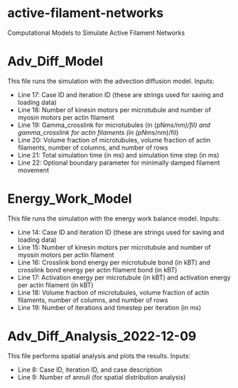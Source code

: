 # active-filament-networks
Computational Models to Simulate Active Filament Networks

# Adv_Diff_Model
This file runs the simulation with the advection diffusion model.
Inputs:
- Line 17: Case ID and iteration ID (these are strings used for saving and loading data)
- Line 18: Number of kinesin motors per microtubule and number of myosin motors per actin filament
- Line 19: Gamma_crosslink for microtubules (in (pN*ms/nm)/fil) and gamma_crosslink for actin filaments (in (pN*ms/nm)/fil)
- Line 20: Volume fraction of microtubules, volume fraction of actin filaments, number of columns, and number of rows
- Line 21: Total simulation time (in ms) and simulation time step (in ms)
- Line 22: Optional boundary parameter for minimally damped filament movement

# Energy_Work_Model
This file runs the simulation with the energy work balance model.
Inputs:
- Line 14: Case ID and iteration ID (these are strings used for saving and loading data)
- Line 15: Number of kinesin motors per microtubule and number of myosin motors per actin filament
- Line 16: Crosslink bond energy per microtubule bond (in kBT) and crosslink bond energy per actin filament bond (in kBT)
- Line 17: Activation energy per microtubule (in kBT) and activation energy per actin filament (in kBT)
- Line 18: Volume fraction of microtubules, volume fraction of actin filaments, number of columns, and number of rows
- Line 19: Number of iterations and timestep per iteration (in ms)

# Adv_Diff_Analysis_2022-12-09
This file performs spatial analysis and plots the results.
Inputs:
- Line 8: Case ID, iteration ID, and case description
- Line 9: Number of annuli (for spatial distribution analysis)
